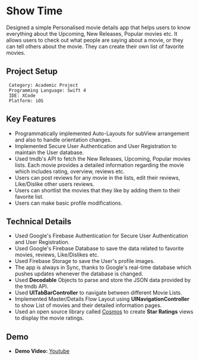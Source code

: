 # Show Time
 Designed a simple Personalised movie details app that helps users to know everything about the Upcoming, New Releases,
 Popular movies etc. It allows users to check out what people are saying about a movie, or they can tell others
 about the movie. They can create their own list of favorite movies.


## Project Setup
```
 Category: Academic Project 
 Programming Language: Swift 4
 IDE: XCode
 Platform: iOS
 ```
 
## Key Features
 * Programmatically implemented Auto-Layouts for subView arrangement and also to handle orientation changes.
 * Implemented Secure User Authentication and User Registration to maintain the User database.
 * Used tmdb's API to fetch the New Releases, Upcoming, Popular movies lists. Each movie provides a detailed
   information regarding the movie which includes rating, overview, reviews etc.
 * Users can post reviews for any movie in the lists, edit their reviews, Like/Dislike other users reviews.
 * Users can shortlist the movies that they like by adding them to their favorite list.
 * Users can make basic profile modifications.
 
 
## Technical Details
 * Used Google's Firebase Authentication for Secure User Authentication and User Registration.
 * Used Google's Firebase Database to save the data related to favorite movies, reviews, Like/Dislikes etc.
 * Used Firebase Storage to save the User's profile images.
 * The app is always in Sync, thanks to Google's real-time database which pushes updates whenever the 
   database is changed.
 * Used **Decodable** Objects to parse and store the JSON data provided by the tmdb API.
 * Used **UITabBarController** to navigate between different Movie Lists.
 * Implemented Master/Details Flow Layout using **UINavigationController** to show List of movies and their
   detailed information pages.
 * Used an open source library called [Cosmos](https://github.com/evgenyneu/Cosmos) to create **Star Ratings**
   views to display the movie ratings.
 

## Demo
  * **Demo Video:** [Youtube](https://www.youtube.com/watch?v=NcVGLr4Sb5I&feature=youtu.be)
 
 
 
 
